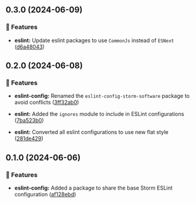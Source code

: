 ## 0.3.0 (2024-06-09)


### 🚀 Features

- **eslint:** Update eslint packages to use `CommonJs` instead of `ESNext` ([d6a48043](https://github.com/storm-software/storm-ops/commit/d6a48043))

## 0.2.0 (2024-06-08)


### 🚀 Features

- **eslint-config:** Renamed the `eslint-config-storm-software` package to avoid conflicts ([3ff32ab0](https://github.com/storm-software/storm-ops/commit/3ff32ab0))

- **eslint:** Added the `ignores` module to include in ESLint configurations ([7ba523b0](https://github.com/storm-software/storm-ops/commit/7ba523b0))

- **eslint:** Converted all eslint configurations to use new flat style ([281de429](https://github.com/storm-software/storm-ops/commit/281de429))

## 0.1.0 (2024-06-06)


### 🚀 Features

- **eslint-config:** Added a package to share the base Storm ESLint configuration ([af128ebd](https://github.com/storm-software/storm-ops/commit/af128ebd))
